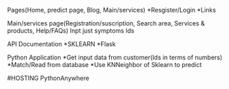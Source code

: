 Pages(Home, predict page, Blog, Main/services)
*Resgister/Login
*Links

Main/services page(Registration/suscription, Search area, Services & products, Help/FAQs)
Inpt just symptoms Ids


API Documentation
*SKLEARN
*Flask

Python Application
*Get input data from customer(Ids in terms of numbers)
*Match/Read from database
*Use KNNeighbor of Sklearn to predict

#HOSTING
PythonAnywhere
